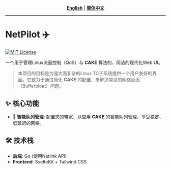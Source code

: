 <div align="center">

**[English](README.md)** | **[简体中文](README.zh-CN.md)**

</div>

---

# NetPilot ✈️

[![MIT License](https://img.shields.io/badge/License-MIT-blue.svg)](LICENSE)

一个用于管理Linux流量控制（QoS）与 **CAKE** 算法的、简洁的现代化Web UI。

> 本项目的目标是为强大而复杂的Linux TC子系统提供一个用户友好的界面。它致力于通过简化 **CAKE** 的配置，来解决常见的网络延迟（Bufferbloat）问题。

## ✨ 核心功能

*   **🚀 智能队列管理**: 配置您的带宽，以应用 **CAKE** 的智能队列管理，享受稳定、低延迟的网络。

## 🛠️ 技术栈

*   **后端**: Go (使用Netlink API)
*   **Frontend**: SvelteKit + Tailwind CSS

 
